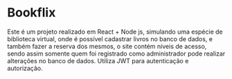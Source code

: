 # Bookflix
Este é um projeto realizado em React + Node js, simulando uma espécie de biblioteca virtual, onde é possível cadastrar livros no banco de dados, e também fazer a reserva dos mesmos, o site contém níveis de acesso, sendo assim somente quem foi registrado como administrador pode realizar alterações no banco de dados. Utiliza JWT para autenticação e autorização.
